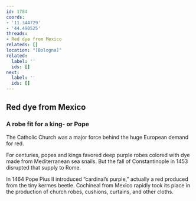 ```yaml
---
id: 1784
coords:
- '11.344729'
- '44.490525'
threads:
- Red dye from Mexico
relateds: []
location: "[Bologna]"
related:
  label: ''
  ids: []
next:
  label: ''
  ids: []
---
```


## Red dye from Mexico

### A robe fit for a king- or Pope

The Catholic Church was a major force behind the huge European demand for red.

For centuries, popes and kings favored deep purple robes colored with dye made from Mediterranean sea snails. But the fall of Constantinople in 1453 disrupted that supply to Rome.

In 1464 Pope Pius II introduced “cardinal’s purple,” actually a red produced from the tiny kermes beetle. Cochineal from Mexico rapidly took its place in the production of church robes, cushions, curtains, and other cloths.
